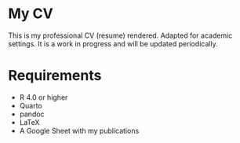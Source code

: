 # My CV
This is my professional CV (resume) rendered. Adapted for academic settings. It is a work in progress and will be updated periodically.
# Requirements
- R 4.0 or higher
- Quarto
- pandoc
- LaTeX
- A Google Sheet with my publications
